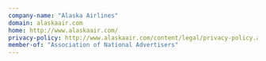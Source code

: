 ```yaml
---
company-name: "Alaska Airlines"
domain: alaskaair.com
home: http://www.alaskaair.com/
privacy-policy: http://www.alaskaair.com/content/legal/privacy-policy.aspx?lid=footer:privacyPolicy
member-of: "Association of National Advertisers"
---
```




